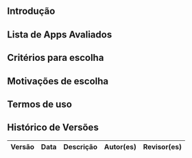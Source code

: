 ## Introdução

## Lista de Apps Avaliados

## Critérios para escolha


## Motivações de escolha

## Termos de uso
## Histórico de Versões

| Versão | Data       | Descrição                                        | Autor(es) | Revisor(es) |
|--------|-----------|-------------------------------------------------|-----------|-------------|